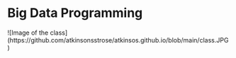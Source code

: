 <!DOCTYPE html>
<html>
  <head>
    <meta charset="utf-8">
    <title>CSC571 Big Data Programming</title>
  </head>
  <body>
    <h1>Big Data Programming</h1>
    ![Image of the class](https://github.com/atkinsonsstrose/atkinsos.github.io/blob/main/class.JPG)
  </body>
</html>
